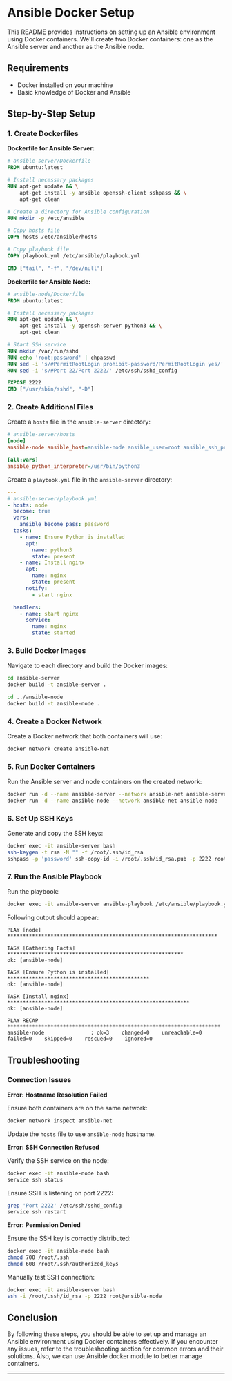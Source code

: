 # Ansible Docker Setup

This README provides instructions on setting up an Ansible environment using Docker containers. We'll create two Docker containers: one as the Ansible server and another as the Ansible node.

## Requirements

- Docker installed on your machine
- Basic knowledge of Docker and Ansible

## Step-by-Step Setup

### 1. Create Dockerfiles

**Dockerfile for Ansible Server:**

```Dockerfile
# ansible-server/Dockerfile
FROM ubuntu:latest

# Install necessary packages
RUN apt-get update && \
    apt-get install -y ansible openssh-client sshpass && \
    apt-get clean

# Create a directory for Ansible configuration
RUN mkdir -p /etc/ansible

# Copy hosts file
COPY hosts /etc/ansible/hosts

# Copy playbook file
COPY playbook.yml /etc/ansible/playbook.yml

CMD ["tail", "-f", "/dev/null"]
```

**Dockerfile for Ansible Node:**

```Dockerfile
# ansible-node/Dockerfile
FROM ubuntu:latest

# Install necessary packages
RUN apt-get update && \
    apt-get install -y openssh-server python3 && \
    apt-get clean

# Start SSH service
RUN mkdir /var/run/sshd
RUN echo 'root:password' | chpasswd
RUN sed -i 's/#PermitRootLogin prohibit-password/PermitRootLogin yes/' /etc/ssh/sshd_config
RUN sed -i 's/#Port 22/Port 2222/' /etc/ssh/sshd_config

EXPOSE 2222
CMD ["/usr/sbin/sshd", "-D"]
```

### 2. Create Additional Files

Create a `hosts` file in the `ansible-server` directory:

```ini
# ansible-server/hosts
[node]
ansible-node ansible_host=ansible-node ansible_user=root ansible_ssh_private_key_file=/root/.ssh/id_rsa ansible_port=2222

[all:vars]
ansible_python_interpreter=/usr/bin/python3
```

Create a `playbook.yml` file in the `ansible-server` directory:

```yaml
---
# ansible-server/playbook.yml
- hosts: node
  become: true
  vars:
    ansible_become_pass: password
  tasks:
    - name: Ensure Python is installed
      apt:
        name: python3
        state: present
    - name: Install nginx
      apt:
        name: nginx
        state: present
      notify:
        - start nginx

  handlers:
    - name: start nginx
      service:
        name: nginx
        state: started
```

### 3. Build Docker Images

Navigate to each directory and build the Docker images:

```sh
cd ansible-server
docker build -t ansible-server .

cd ../ansible-node
docker build -t ansible-node .
```

### 4. Create a Docker Network

Create a Docker network that both containers will use:

```sh
docker network create ansible-net
```

### 5. Run Docker Containers

Run the Ansible server and node containers on the created network:

```sh
docker run -d --name ansible-server --network ansible-net ansible-server
docker run -d --name ansible-node --network ansible-net ansible-node
```

### 6. Set Up SSH Keys

Generate and copy the SSH keys:

```sh
docker exec -it ansible-server bash
ssh-keygen -t rsa -N "" -f /root/.ssh/id_rsa
sshpass -p 'password' ssh-copy-id -i /root/.ssh/id_rsa.pub -p 2222 root@ansible-node
```

### 7. Run the Ansible Playbook

Run the playbook:

```sh
docker exec -it ansible-server ansible-playbook /etc/ansible/playbook.yml
```

Following output should appear:
```
PLAY [node] ********************************************************************

TASK [Gathering Facts] *********************************************************
ok: [ansible-node]

TASK [Ensure Python is installed] **********************************************
ok: [ansible-node]

TASK [Install nginx] ***********************************************************
ok: [ansible-node]

PLAY RECAP *********************************************************************
ansible-node               : ok=3    changed=0    unreachable=0    failed=0    skipped=0    rescued=0    ignored=0
```

## Troubleshooting

### Connection Issues

**Error: Hostname Resolution Failed**

Ensure both containers are on the same network:

```sh
docker network inspect ansible-net
```

Update the `hosts` file to use `ansible-node` hostname.

**Error: SSH Connection Refused**

Verify the SSH service on the node:

```sh
docker exec -it ansible-node bash
service ssh status
```

Ensure SSH is listening on port 2222:

```sh
grep 'Port 2222' /etc/ssh/sshd_config
service ssh restart
```

**Error: Permission Denied**

Ensure the SSH key is correctly distributed:

```sh
docker exec -it ansible-node bash
chmod 700 /root/.ssh
chmod 600 /root/.ssh/authorized_keys
```

Manually test SSH connection:

```sh
docker exec -it ansible-server bash
ssh -i /root/.ssh/id_rsa -p 2222 root@ansible-node
```

## Conclusion

By following these steps, you should be able to set up and manage an Ansible environment using Docker containers effectively. If you encounter any issues, refer to the troubleshooting section for common errors and their solutions. Also, we can use Ansible docker module to better manage containers.

---
